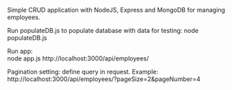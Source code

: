 Simple CRUD application with NodeJS, Express and MongoDB for managing employees.

Run populateDB.js to populate database with data for testing:
node populateDB.js

Run app: </br>
node app.js
http://localhost:3000/api/employees/

Pagination setting: define query in request.
Example: http://localhost:3000/api/employees/?pageSize=2&pageNumber=4
